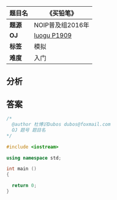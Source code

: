 |题目名|《买铅笔》|  
|---|---|  
|**题源**|NOIP普及组2016年|  
|**OJ**|[luogu P1909](https://www.luogu.org/problemnew/show/P1909)|  
|**标签**|模拟|  
|**难度**|入门|  

## 分析 
## 答案
```cpp
/* 	
  @author 杜博识Dubos dubos@foxmail.com
  OJ 题号 题目名 
*/

#include <iostream>

using namespace std;

int main ()
{

  return 0;
}
```
